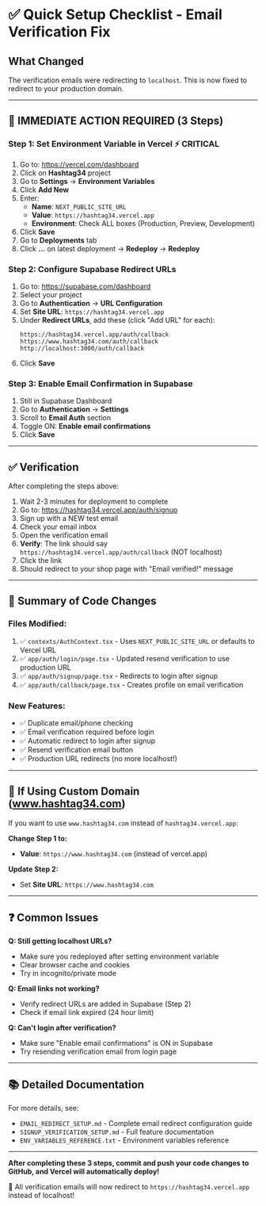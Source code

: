# ✅ Quick Setup Checklist - Email Verification Fix

## What Changed
The verification emails were redirecting to `localhost`. This is now fixed to redirect to your production domain.

---

## 🚀 IMMEDIATE ACTION REQUIRED (3 Steps)

### Step 1: Set Environment Variable in Vercel ⚡ CRITICAL

1. Go to: https://vercel.com/dashboard
2. Click on **Hashtag34** project
3. Go to **Settings** → **Environment Variables**
4. Click **Add New**
5. Enter:
   - **Name**: `NEXT_PUBLIC_SITE_URL`
   - **Value**: `https://hashtag34.vercel.app`
   - **Environment**: Check ALL boxes (Production, Preview, Development)
6. Click **Save**
7. Go to **Deployments** tab
8. Click **...** on latest deployment → **Redeploy** → **Redeploy**

### Step 2: Configure Supabase Redirect URLs

1. Go to: https://supabase.com/dashboard
2. Select your project
3. Go to **Authentication** → **URL Configuration**
4. Set **Site URL**: `https://hashtag34.vercel.app`
5. Under **Redirect URLs**, add these (click "Add URL" for each):
   ```
   https://hashtag34.vercel.app/auth/callback
   https://www.hashtag34.com/auth/callback
   http://localhost:3000/auth/callback
   ```
6. Click **Save**

### Step 3: Enable Email Confirmation in Supabase

1. Still in Supabase Dashboard
2. Go to **Authentication** → **Settings**
3. Scroll to **Email Auth** section
4. Toggle ON: **Enable email confirmations**
5. Click **Save**

---

## ✅ Verification

After completing the steps above:

1. Wait 2-3 minutes for deployment to complete
2. Go to: https://hashtag34.vercel.app/auth/signup
3. Sign up with a NEW test email
4. Check your email inbox
5. Open the verification email
6. **Verify**: The link should say `https://hashtag34.vercel.app/auth/callback` (NOT localhost)
7. Click the link
8. Should redirect to your shop page with "Email verified!" message

---

## 📝 Summary of Code Changes

### Files Modified:
1. ✅ `contexts/AuthContext.tsx` - Uses `NEXT_PUBLIC_SITE_URL` or defaults to Vercel URL
2. ✅ `app/auth/login/page.tsx` - Updated resend verification to use production URL
3. ✅ `app/auth/signup/page.tsx` - Redirects to login after signup
4. ✅ `app/auth/callback/page.tsx` - Creates profile on email verification

### New Features:
- ✅ Duplicate email/phone checking
- ✅ Email verification required before login
- ✅ Automatic redirect to login after signup
- ✅ Resend verification email button
- ✅ Production URL redirects (no more localhost!)

---

## 🎯 If Using Custom Domain (www.hashtag34.com)

If you want to use `www.hashtag34.com` instead of `hashtag34.vercel.app`:

**Change Step 1 to:**
- **Value**: `https://www.hashtag34.com` (instead of vercel.app)

**Update Step 2:**
- Set **Site URL**: `https://www.hashtag34.com`

---

## ❓ Common Issues

**Q: Still getting localhost URLs?**
- Make sure you redeployed after setting environment variable
- Clear browser cache and cookies
- Try in incognito/private mode

**Q: Email links not working?**
- Verify redirect URLs are added in Supabase (Step 2)
- Check if email link expired (24 hour limit)

**Q: Can't login after verification?**
- Make sure "Enable email confirmations" is ON in Supabase
- Try resending verification email from login page

---

## 📚 Detailed Documentation

For more details, see:
- `EMAIL_REDIRECT_SETUP.md` - Complete email redirect configuration guide
- `SIGNUP_VERIFICATION_SETUP.md` - Full feature documentation
- `ENV_VARIABLES_REFERENCE.txt` - Environment variables reference

---

**After completing these 3 steps, commit and push your code changes to GitHub, and Vercel will automatically deploy!**

🎉 All verification emails will now redirect to `https://hashtag34.vercel.app` instead of localhost!

